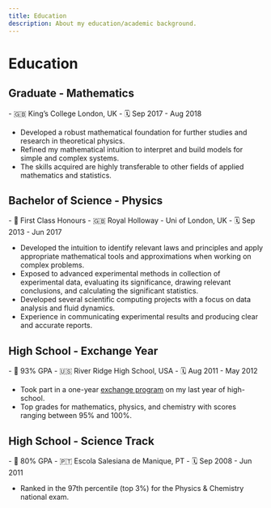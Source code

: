 ```yaml
---
title: Education
description: About my education/academic background.
---
```


# Education

## Graduate - Mathematics

<div class="grid cards grid-professional-experience" markdown>
- 🇬🇧 King’s College London, UK
- 🗓️ Sep 2017 - Aug 2018
</div>

- Developed a robust mathematical foundation for further studies and research in theoretical physics.
- Refined my mathematical intuition to interpret and build models for simple and complex systems.
- The skills acquired are highly transferable to other fields of applied mathematics and statistics.

## Bachelor of Science - Physics

<div class="grid cards grid-professional-experience" markdown>
- 🎯 First Class Honours
- 🇬🇧 Royal Holloway - Uni of London, UK
- 🗓️ Sep 2013 - Jun 2017
</div>

- Developed the intuition to identify relevant laws and principles and apply appropriate mathematical tools and approximations when working on complex problems.
- Exposed to advanced experimental methods in collection of experimental data, evaluating its significance, drawing relevant conclusions, and calculating the significant statistics.
- Developed several scientific computing projects with a focus on data analysis and fluid dynamics.
- Experience in communicating experimental results and producing clear and accurate reports.

## High School - Exchange Year

<div class="grid cards grid-professional-experience" markdown>
- 🎯 93% GPA
- 🇺🇸 River Ridge High School, USA
- 🗓️ Aug 2011 - May 2012
</div>

- Took part in a one-year [exchange program](https://afs.org/) on my last year of high-school.
- Top grades for mathematics, physics, and chemistry with scores ranging between 95% and 100%.

## High School - Science Track

<div class="grid cards grid-professional-experience" markdown>
- 🎯 80% GPA
- 🇵🇹 Escola Salesiana de Manique, PT
- 🗓️ Sep 2008 - Jun 2011
</div>

- Ranked in the 97th percentile (top 3%) for the Physics & Chemistry national exam.
